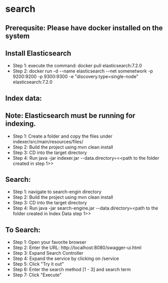 # search

## Prerequsite: Please have docker installed on the system

## Install Elasticsearch
- Step 1: execute the command: docker pull elasticsearch:7.2.0
- Step 2:  docker run -d --name elasticsearch --net somenetwork -p 9200:9200 -p 9300:9300 -e "discovery.type=single-node"   elasticsearch:7.2.0


## Index data:
## Note: Elasticsearch must be running for indexing.
- Step 1: Create a folder and copy the files under indexer/src/main/resources/files/
- Step 2: Build the project using mvn clean install
- Step 3: CD into the target directory
- Step 4: Run java -jar indexer.jar --data.directory=<<path to the folder created in step 1>>


## Search:
- Step 1: navigate to search-engin directory
- Step 2: Build the project using mvn clean install
- Step 3: CD into the target directory
- Step 4: Run java -jar search-engine.jar --data.directory=<path to the folder created in Index Data step 1>>

## To Search:
- Step 1: Open your favorite browser
- Step 2: Enter the URL: http://localhost:8080/swagger-ui.html
- Step 3: Expand Search Controller
- Step 4: Expand the service by clicking on /service
- Step 5: Click "Try it out"
- Step 6: Enter the search method  [1 - 3] and search term
- Step 7: Click "Execute"
